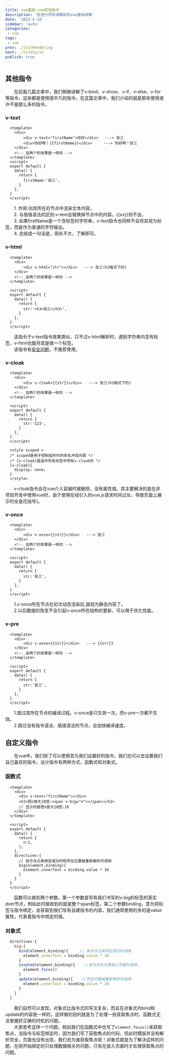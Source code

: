 ```yaml
---
title: vue基础-vue其他指令
description: '在进行项目讲解前的vue基础讲解'
date: '2022-4-10'
sidebar: 'auto'
categories: 
 - vue
tags: 
 - vue
prev: ./listRendering
next: ./lifeCycle
publish: true
---
```


## 其他指令
&nbsp;&nbsp;&nbsp;&nbsp;&nbsp;&nbsp;&nbsp;在前面几篇文章中，我们稍微讲解了v-bind、v-show、v-if、v-else、v-for等指令，这些都是使用很平凡的指令，在这篇文章中，我们介绍的就是那些使用或许不是那么多的指令。

###  v-text
```vue
  <template>
    <div>
        <div v-text="firstName">你好</div>   ---> 张三
        <div>你好啊！{{firstName}}</div>     ---> 你好啊！张三
    </div>
    <!-- 这两个的效果是一样的 -->
  </template>
  <script>
  export default {
    data() {
      return {
        firstName:'张三',
      }
    },
  }
  </script>
```
&nbsp;&nbsp;&nbsp;&nbsp;&nbsp;&nbsp;&nbsp;1. 作用:向其所在的节点中渲染文本内容。  
&nbsp;&nbsp;&nbsp;&nbsp;&nbsp;&nbsp;&nbsp;2. 与插值语法的区别:v-text会替换掉节点中的内容，{{xx}}则不会。  
&nbsp;&nbsp;&nbsp;&nbsp;&nbsp;&nbsp;&nbsp;3. 如果firstName是一个含标签的字符串，v-text指令也同样不会将其视为标签，而是作为普通的字符输出。    
&nbsp;&nbsp;&nbsp;&nbsp;&nbsp;&nbsp;&nbsp;4. 总结成一句话是，用处不大，了解即可。  

### v-html
```vue
  <template>
    <div>
        <div v-html="str"></div>   ---> 张三(h3格式下的)
    </div>
    <!-- 这两个的效果是一样的 -->
  </template>

  <script>
  export default {
    data() {
      return {
        str:'<h3>张三</h3>',
      }
    },
  }
  </script>
```
&nbsp;&nbsp;&nbsp;&nbsp;&nbsp;&nbsp;&nbsp;该指令于v-text指令效果类似，只不过v-html解析时，遇到字符串内含有标签，v-html也能将其是做一个标签。  
&nbsp;&nbsp;&nbsp;&nbsp;&nbsp;&nbsp;&nbsp;该指令有[安全问题](https://www.bilibili.com/video/BV1Zy4y1K7SH?p=41)，不推荐使用。  

### v-cloak
```vue
  <template>
    <div>
        <div v-cloak>{{str}}</div>   ---> 张三(h3格式下的)
    </div>
    <!-- 这两个的效果是一样的 -->
  </template>

  <script>
  export default {
    data() {
      return {
        str:'123',
      }
    },
  }
  </script>

  <style scoped >   
  /* scoped是用于控制组件时的命名冲突问题 */
  /* [v-cloak]是选中所有标签中带有v-cloak的 */
  [v-cloak]{
    display: none;
  }
  </style>
```
&nbsp;&nbsp;&nbsp;&nbsp;&nbsp;&nbsp;&nbsp;v-cloak指令会在vue介入容器时被删除，没有属性值。其主要解决的是在非项目开发中使用vue时，由于使用在线引入的vue.js请求时间过长，导致页面上展示时全是花括号{。  

### v-once
```vue
  <template>
    <div>
        <div v-once>{{str}}</div>   ---> 张三
    </div>
    <!-- 这两个的效果是一样的 -->
  </template>

  <script>
  export default {
    data() {
      return {
        str:'张三',
      }
    },
  }
  </script>
```
&nbsp;&nbsp;&nbsp;&nbsp;&nbsp;&nbsp;&nbsp;1.v-once所在节点在初次动态渲染后,就视为静态内容了。  
&nbsp;&nbsp;&nbsp;&nbsp;&nbsp;&nbsp;&nbsp;2.以后数据的改变不会引起v-once所在结构的更新，可以用于优化性能。

### v-pre
```vue
  <template>
    <div>
        <div v-once>{{str}}</div>   ---> {{str}}
    </div>
    <!-- 这两个的效果是一样的 -->
  </template>

  <script>
  export default {
    data() {
      return {
        str:'张三',
      }
    },
  }
  </script>
```
&nbsp;&nbsp;&nbsp;&nbsp;&nbsp;&nbsp;&nbsp;1.跳过其所在节点的编译过程。v-once是只生效一次，而v-pre一次都不生效。    
&nbsp;&nbsp;&nbsp;&nbsp;&nbsp;&nbsp;&nbsp;2.跳过没有指令语法、插值语法的节点，会加快编译速度。  

## 自定义指令
&nbsp;&nbsp;&nbsp;&nbsp;&nbsp;&nbsp;&nbsp;在vue中，我们除了可以使用其为我们设置好的指令，我们也可以去设置我们自己喜欢的指令，设计指令有两种方式，函数式和对象式。  

### 函数式
```vue
  <template>
    <div>
      <div v-text="firstName"></div>
      <h2>把n放大10倍:<span v-big="n"></span></h2>
      // 显示的是把n放大10倍:10
    </div>
  </template>
  
  <script>
  export default {
    data() {
      return {
        n:1,
      };
    },
    directives:{
      // 指令与元素绑定成功时和所在位置被重新解析时调用
      big(element,binding){
        element.innerText = binding.value * 10
      }
    }
  }
  </script>
```
&nbsp;&nbsp;&nbsp;&nbsp;&nbsp;&nbsp;&nbsp;函数可以接到两个参数，第一个参数是写有我们书写的v-big的标签的真实dom节点，例如此时接收到的就是整个span标签，第二个参数binding，意为将标签与指令绑定，会获取到我们写有自建指令的内容，我们通常使用的多的是value属性，代表着指令中绑定的值。

### 对象式
```js
  directives:{
    big:{
      bind(element,binding){     // 指令与元素绑定成功时调用
        element.innerText = binding.value * 10
      }
      inseted(element,binding){    //指令所在元素插入页面时调用
        element.focus()
      }
      update(element,binding){    //所在位置被重新解析时调用
        element.innerText = binding.value * 10
      }
    }
  }
```
&nbsp;&nbsp;&nbsp;&nbsp;&nbsp;&nbsp;&nbsp;我们自然可以发现，对象式比指令式的写法复杂，而且在对象式内bind和update的内容是一样的，这样做的目的就是为了处理一些获取焦点时，函数式无法掌握好正确的时机的问题。    
&nbsp;&nbsp;&nbsp;&nbsp;&nbsp;&nbsp;&nbsp;大家思考这样一个问题，假如我们在函数式中也写了`element.focus()`来获取焦点，当指令与标签绑定时，因为我们写了获取焦点的代码，但此时模版并没有解析完全，页面也没有出现，我们去为谁获取焦点呢！对象式就是为了解决这样的问题，在刚开始绑定的只处理数据相关的问题，只有在放入页面时才处理获取焦点的问题。